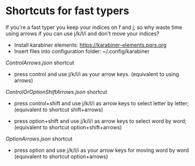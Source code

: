 # Shortcuts for fast typers

If you're a fast typer you keep your indices on f and j, so why waste time using arrows if you can use j/k/l/i and don't move your indices?

* Install karabiner elements: https://karabiner-elements.pqrs.org
* Insert files into configuration folder:  ~/.config/karabiner

_ControlArrows.json_ shortcut
- press control and use j/k/l/i as your arrow keys. 
(equivalent to using arrows)


_ControlOrOptionShiftArrows.json_ shortcut
- press control+shift and use j/k/l/i as arrow keys to select letter by letter;
(equivalent to shortcut shift+arrows)

- press option+shift and use j/k/l/i as arrow keys to select word by word;
(equivalent to shortcut option+shift+arrows)


_OptionArrows.json_ shortcut
- press option and use j/k/l/i as your arrow keys for moving word by word
(equivalent to shortcut option+arrows)
